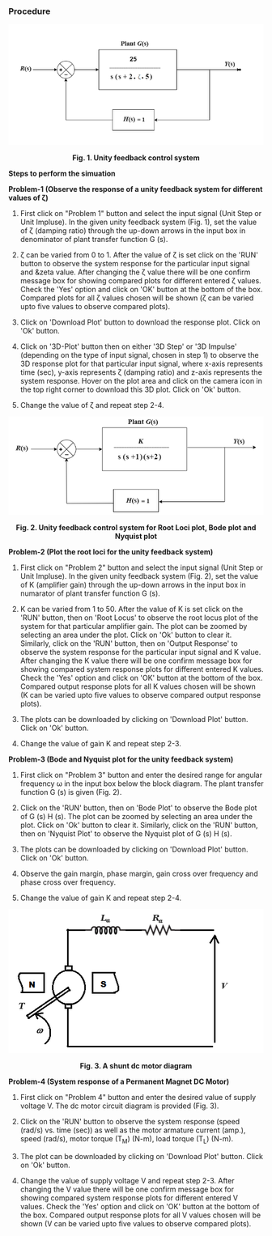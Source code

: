 ### Procedure


<div align="center">
<img class="img-fluid"  src="./images/fig1.png" alt="">

<b>Fig. 1. Unity feedback control system</b>								  
</div>


<p><b>Steps to perform the simuation</b>

<b>Problem-1 (Observe the response of a unity feedback system for different values of &zeta;)</b>

1. First click on "Problem 1" button and select the input signal (Unit Step or Unit Impluse). In the given unity feedback system (Fig. 1), set the value of &zeta; (damping ratio) through the up-down arrows
in the input box in denominator of plant transfer function <span class="fontCss">G</span><span class="fontCss2"> (s)</span>.

2. &zeta; can be varied from 0 to 1. After the value of &zeta; is set click on the 'RUN' button to observe the system response for the particular input signal and &zeta value. After changing the &zeta; value there will be one confirm message box for showing compared plots for different entered &zeta; values. Check the 'Yes' option
and click on 'OK' button at the bottom of the box. Compared plots for all &zeta; values chosen will be shown (&zeta; can be varied upto five values to observe compared plots).

3. Click on 'Download Plot' button to download the response plot. Click on 'Ok' button.

4. Click on '3D-Plot' button then on either '3D Step' or '3D Impulse' (depending on the type of input signal, chosen in step 1) to observe the 3D response plot for that particular input signal, where x-axis represents time (sec), y-axis represents &zeta; (damping ratio) and z-axis represents the system response. Hover on the plot area and click on the camera icon in the top right corner to download this 3D plot. Click on 'Ok' button.

5. Change the value of &zeta; and repeat step 2-4.			


<div align="center">
<img class="img-fluid"  src="./images/pr2.png" alt="">

<b>Fig. 2. Unity feedback control system for Root Loci plot, Bode plot and Nyquist plot</b>				          
</div>


<b>Problem-2 (Plot the root loci for the unity feedback system)</b>

1. First click on "Problem 2" button and select the input signal (Unit Step or Unit Impluse). In the given unity feedback system (Fig. 2), set the value of <span class="fontCss">K</span> (amplifier gain) through the up-down arrows in the input box in numarator of plant transfer function <span class="fontCss">G</span><span class="fontCss2"> (s)</span>.

2. <span class="fontCss">K</span> can be varied from 1 to 50. After the value of <span class="fontCss">K</span> is set click on the 'RUN' button, then on 'Root Locus' to observe the root locus plot of the system for that particular amplifier gain. The plot can be zoomed by selecting an area under the plot. Click on 'Ok' button to clear it. Similarly, click on the 'RUN' button, then on 'Output Response' to observe the system response for the particular input signal and <span class="fontCss">K</span> value. After changing the <span class="fontCss">K</span> value there will be one confirm message box for showing compared system response plots for different entered <span class="fontCss">K</span> values. Check the 'Yes' option and click on 'OK' button at the bottom of the box. Compared output response plots for all <span class="fontCss">K</span> values chosen will be shown (<span class="fontCss">K</span> can be varied upto five values to observe compared output response plots).

3. The plots can be downloaded by clicking on 'Download Plot' button. Click on 'Ok' button.

4. Change the value of gain <span class="fontCss">K</span> and repeat step 2-3.			


<b>Problem-3 (Bode and Nyquist plot for the unity feedback system)</b>

1. First click on "Problem 3" button and enter the desired range for angular frequency &omega; in the
input box below the block diagram. The plant transfer function <span class="fontCss">G</span><span class="fontCss2"> (s)</span> is given (Fig. 2).

2. Click on the 'RUN' button, then on 'Bode Plot' to observe the Bode plot of <span class="fontCss">G</span><span class="fontCss2"> (s)</span><span class="fontCss"> H</span><span class="fontCss2"> (s)</span>. The plot can be zoomed by selecting an area under the plot. Click on 'Ok' button to clear it. Similarly, click on the 'RUN' button, then on 'Nyquist Plot' to observe the Nyquist plot of <span class="fontCss">G</span><span class="fontCss2"> (s)</span><span class="fontCss"> H</span><span class="fontCss2"> (s)</span>.

3. The plots can be downloaded by clicking on 'Download Plot' button. Click on 'Ok' button.

4. Observe the gain margin, phase margin, gain cross over frequency and phase cross over frequency.

5. Change the value of gain <span class="fontCss">K</span> and repeat step 2-4.


<div align="center">
<img class="img-fluid"  src="./images/pr4.png" alt="">

<b>Fig. 3. A shunt dc motor diagram</b>
</div>

<b>Problem-4 (System response of a Permanent Magnet DC Motor)</b>

1. First click on "Problem 4" button and enter the desired value of supply voltage <span class="fontCss">V</span>. The dc motor circuit diagram is provided (Fig. 3).

2. Click on the 'RUN' button to observe the system response (speed (rad/s) vs. time (sec)) as well as the motor armature current (amp.), speed (rad/s), motor torque (<span class="fontCss">T<sub>M</sub></span>) (N-m), load torque (<span class="fontCss">T<sub>L</sub></span>) (N-m).

3. The plot can be downloaded by clicking on 'Download Plot' button. Click on 'Ok' button.

4. Change the value of supply voltage <span class="fontCss">V</span> and repeat step 2-3. After changing the <span class="fontCss">V</span> value there will be one confirm message box for showing compared system response plots for different entered <span class="fontCss">V</span> values. Check the 'Yes' option and click on 'OK' button at the bottom of the box. Compared output response plots for all <span class="fontCss">V</span> values chosen will be shown (<span class="fontCss">V</span> can be varied upto five values to observe compared plots).

  
<link href="./simulation/css/cs.css" rel="stylesheet">

  <script id="MathJax-script" async src="https://cdn.jsdelivr.net/npm/mathjax@3/es5/tex-mml-chtml.js"></script>